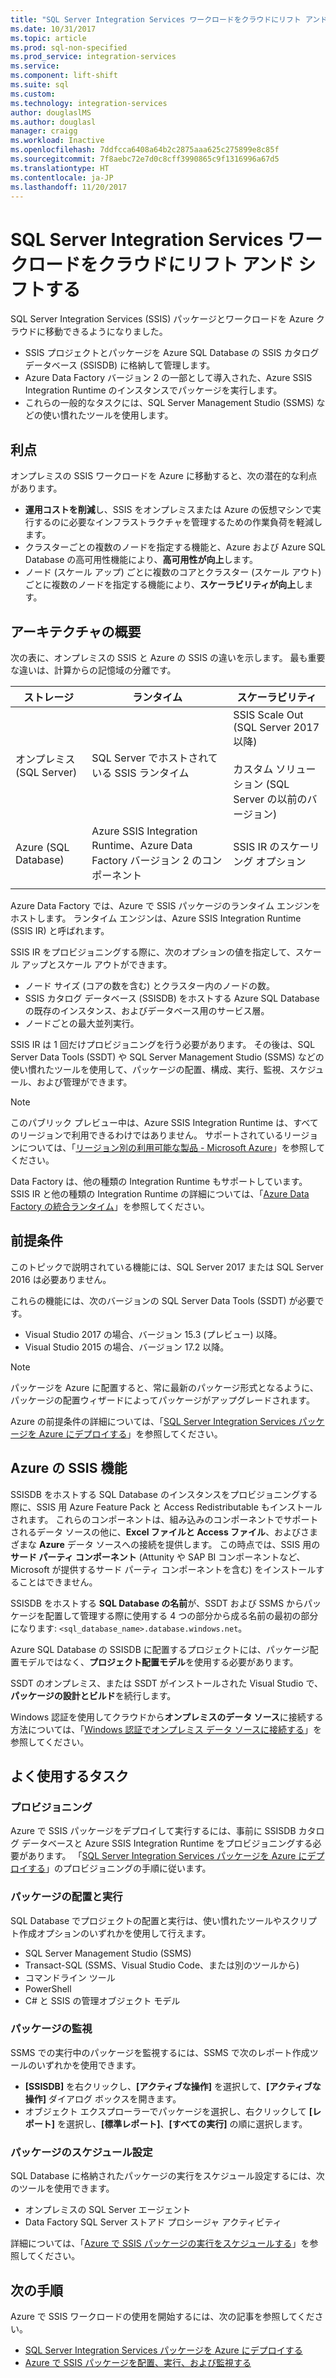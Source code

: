 ```yaml
---
title: "SQL Server Integration Services ワークロードをクラウドにリフト アンド シフトする | Microsoft Docs"
ms.date: 10/31/2017
ms.topic: article
ms.prod: sql-non-specified
ms.prod_service: integration-services
ms.service: 
ms.component: lift-shift
ms.suite: sql
ms.custom: 
ms.technology: integration-services
author: douglaslMS
ms.author: douglasl
manager: craigg
ms.workload: Inactive
ms.openlocfilehash: 7ddfcca6408a64b2c2875aaa625c275899e8c85f
ms.sourcegitcommit: 7f8aebc72e7d0c8cff3990865c9f1316996a67d5
ms.translationtype: HT
ms.contentlocale: ja-JP
ms.lasthandoff: 11/20/2017
---
```

# <a name="lift-and-shift-sql-server-integration-services-workloads-to-the-cloud"></a>SQL Server Integration Services ワークロードをクラウドにリフト アンド シフトする
SQL Server Integration Services (SSIS) パッケージとワークロードを Azure クラウドに移動できるようになりました。
-   SSIS プロジェクトとパッケージを Azure SQL Database の SSIS カタログ データベース (SSISDB) に格納して管理します。
-   Azure Data Factory バージョン 2 の一部として導入された、Azure SSIS Integration Runtime のインスタンスでパッケージを実行します。
-   これらの一般的なタスクには、SQL Server Management Studio (SSMS) などの使い慣れたツールを使用します。

## <a name="benefits"></a>利点
オンプレミスの SSIS ワークロードを Azure に移動すると、次の潜在的な利点があります。
-   **運用コストを削減**し、SSIS をオンプレミスまたは Azure の仮想マシンで実行するのに必要なインフラストラクチャを管理するための作業負荷を軽減します。
-   クラスターごとの複数のノードを指定する機能と、Azure および Azure SQL Database の高可用性機能により、**高可用性が向上**します。
-   ノード (スケール アップ) ごとに複数のコアとクラスター (スケール アウト) ごとに複数のノードを指定する機能により、**スケーラビリティが向上**します。

## <a name="architecture-overview"></a>アーキテクチャの概要
次の表に、オンプレミスの SSIS と Azure の SSIS の違いを示します。 最も重要な違いは、計算からの記憶域の分離です。

| ストレージ | ランタイム | スケーラビリティ |
|---|---|---|
| オンプレミス (SQL Server) | SQL Server でホストされている SSIS ランタイム | SSIS Scale Out (SQL Server 2017 以降)<br/><br/>カスタム ソリューション (SQL Server の以前のバージョン) |
| Azure (SQL Database) | Azure SSIS Integration Runtime、Azure Data Factory バージョン 2 のコンポーネント | SSIS IR のスケーリング オプション |
| | | |

Azure Data Factory では、Azure で SSIS パッケージのランタイム エンジンをホストします。 ランタイム エンジンは、Azure SSIS Integration Runtime (SSIS IR) と呼ばれます。

SSIS IR をプロビジョニングする際に、次のオプションの値を指定して、スケール アップとスケール アウトができます。
-   ノード サイズ (コアの数を含む) とクラスター内のノードの数。
-   SSIS カタログ データベース (SSISDB) をホストする Azure SQL Database の既存のインスタンス、およびデータベース用のサービス層。
-   ノードごとの最大並列実行。

SSIS IR は 1 回だけプロビジョニングを行う必要があります。 その後は、SQL Server Data Tools (SSDT) や SQL Server Management Studio (SSMS) などの使い慣れたツールを使用して、パッケージの配置、構成、実行、監視、スケジュール、および管理ができます。

> [!NOTE]
> このパブリック プレビュー中は、Azure SSIS Integration Runtime は、すべてのリージョンで利用できるわけではありません。 サポートされているリージョンについては、「[リージョン別の利用可能な製品 - Microsoft Azure](https://azure.microsoft.com/regions/services/)」を参照してください。

Data Factory は、他の種類の Integration Runtime もサポートしています。 SSIS IR と他の種類の Integration Runtime の詳細については、「[Azure Data Factory の統合ランタイム](https://docs.microsoft.com/azure/data-factory/concepts-integration-runtime)」を参照してください。

## <a name="prerequisites"></a>前提条件
このトピックで説明されている機能には、SQL Server 2017 または SQL Server 2016 は必要ありません。

これらの機能には、次のバージョンの SQL Server Data Tools (SSDT) が必要です。
-   Visual Studio 2017 の場合、バージョン 15.3 (プレビュー) 以降。
-   Visual Studio 2015 の場合、バージョン 17.2 以降。

> [!NOTE]
> パッケージを Azure に配置すると、常に最新のパッケージ形式となるように、パッケージの配置ウィザードによってパッケージがアップグレードされます。

Azure の前提条件の詳細については、「[SQL Server Integration Services パッケージを Azure にデプロイする](https://docs.microsoft.com/azure/data-factory/tutorial-deploy-ssis-packages-azure)」を参照してください。

## <a name="ssis-features-on-azure"></a>Azure の SSIS 機能

SSISDB をホストする SQL Database のインスタンスをプロビジョニングする際に、SSIS 用 Azure Feature Pack と Access Redistributable もインストールされます。 これらのコンポーネントは、組み込みのコンポーネントでサポートされるデータ ソースの他に、**Excel ファイルと Access ファイル**、およびさまざまな **Azure** データ ソースへの接続を提供します。 この時点では、SSIS 用の**サード パーティ コンポーネント** (Attunity や SAP BI コンポーネントなど、Microsoft が提供するサード パーティ コンポーネントを含む) をインストールすることはできません。

SSISDB をホストする **SQL Database の名前**が、SSDT および SSMS からパッケージを配置して管理する際に使用する 4 つの部分から成る名前の最初の部分になります: `<sql_database_name>.database.windows.net`。

Azure SQL Database の SSISDB に配置するプロジェクトには、パッケージ配置モデルではなく、**プロジェクト配置モデル**を使用する必要があります。

SSDT のオンプレミス、または SSDT がインストールされた Visual Studio で、**パッケージの設計とビルド**を続行します。

Windows 認証を使用してクラウドから**オンプレミスのデータ ソース**に接続する方法については、「[Windows 認証でオンプレミス データ ソースに接続する](ssis-azure-connect-with-windows-auth.md)」を参照してください。

## <a name="common-tasks"></a>よく使用するタスク

### <a name="provision"></a>プロビジョニング
Azure で SSIS パッケージをデプロイして実行するには、事前に SSISDB カタログ データベースと Azure SSIS Integration Runtime をプロビジョニングする必要があります。 「[SQL Server Integration Services パッケージを Azure にデプロイする](https://docs.microsoft.com/azure/data-factory/tutorial-deploy-ssis-packages-azure)」のプロビジョニングの手順に従います。

### <a name="deploy-and-run-packages"></a>パッケージの配置と実行
SQL Database でプロジェクトの配置と実行は、使い慣れたツールやスクリプト作成オプションのいずれかを使用して行えます。
-   SQL Server Management Studio (SSMS)
-   Transact-SQL (SSMS、Visual Studio Code、または別のツールから)
-   コマンドライン ツール
-   PowerShell
-   C# と SSIS の管理オブジェクト モデル

### <a name="monitor-packages"></a>パッケージの監視
SSMS での実行中のパッケージを監視するには、SSMS で次のレポート作成ツールのいずれかを使用できます。
-   **[SSISDB]** を右クリックし、**[アクティブな操作]** を選択して、**[アクティブな操作]** ダイアログ ボックスを開きます。
-   オブジェクト エクスプローラーでパッケージを選択し、右クリックして **[レポート]** を選択し、**[標準レポート]**、**[すべての実行]** の順に選択します。

### <a name="schedule-packages"></a>パッケージのスケジュール設定
SQL Database に格納されたパッケージの実行をスケジュール設定するには、次のツールを使用できます。
-   オンプレミスの SQL Server エージェント
-   Data Factory SQL Server ストアド プロシージャ アクティビティ

詳細については、「[Azure で SSIS パッケージの実行をスケジュールする](ssis-azure-schedule-packages.md)」を参照してください。

## <a name="next-steps"></a>次の手順
Azure で SSIS ワークロードの使用を開始するには、次の記事を参照してください。
-   [SQL Server Integration Services パッケージを Azure にデプロイする](https://docs.microsoft.com/azure/data-factory/tutorial-deploy-ssis-packages-azure)
-   [Azure で SSIS パッケージを配置、実行、および監視する](ssis-azure-deploy-run-monitor-tutorial.md)
